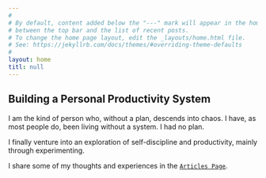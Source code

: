 ```yaml
---
#
# By default, content added below the "---" mark will appear in the home page
# between the top bar and the list of recent posts.
# To change the home page layout, edit the _layouts/home.html file.
# See: https://jekyllrb.com/docs/themes/#overriding-theme-defaults
#
layout: home
titl: null
---
```


## **Building a Personal Productivity System**

I am the kind of person who, without a plan, descends into chaos. I have, as most people do, been living without a system. I had no plan.

I finally venture into an exploration of self-discipline and productivity, mainly through experimenting.

I share some of my thoughts and experiences in the [`Articles Page`](/articles).

